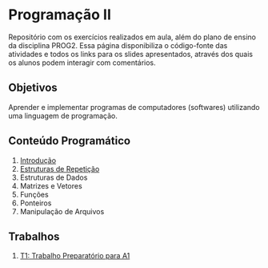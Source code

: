 # Programação II

Repositório com os exercícios realizados em aula, além do plano de ensino da disciplina PROG2. Essa página disponibiliza o código-fonte das atividades e todos os links para os slides apresentados, através dos quais os alunos podem interagir com comentários.

## Objetivos

Aprender e implementar programas de computadores (softwares) utilizando uma linguagem de programação.

## Conteúdo Programático

1. [Introdução](https://docs.google.com/presentation/d/1qIWu_g0MLkWfA58HrPGIM_Lr6t3hEixc9Gl7Q2NIozc/edit?usp=sharing)
2. [Estruturas de Repetição](https://docs.google.com/presentation/d/1_Ka6GPFhTMyNncmnf25PjP-KWT4bvZWQr5TOaErwRyQ/edit?usp=sharing)
3. Estruturas de Dados
4. Matrizes e Vetores
5. Funções
6. Ponteiros
7. Manipulação de Arquivos


## Trabalhos

1. [T1: Trabalho Preparatório para A1](https://docs.google.com/presentation/d/1YUf2Bdj3AXD-rQXuDT4gWch1qpC0atwJXhjR1aN5lKs/edit?usp=sharing)
